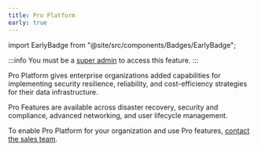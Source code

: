 ```yaml
---
title: Pro Platform
early: true
---
```


import EarlyBadge from "@site/src/components/Badges/EarlyBadge";

:::info
You must be a [super admin](/docs/platform/howto/make-super-admin) to access this feature.
:::

Pro Platform gives enterprise organizations added capabilities for implementing security resilience, reliability, and cost-efficiency strategies for their data infrastructure.

Pro Features are available across disaster recovery, security and compliance,
advanced networking, and user lifecycle management.

To enable Pro Platform for your organization and use Pro features,
[contact the sales team](mailto:sales@aiven.io).
